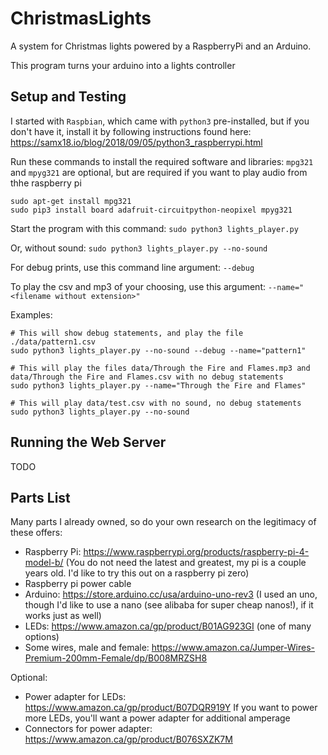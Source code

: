 # ChristmasLights
A system for Christmas lights powered by a RaspberryPi and an Arduino.

This program turns your arduino into a lights controller

## Setup and Testing

I started with `Raspbian`, which came with `python3` pre-installed, but if you don't have it, install it by following instructions found here:
https://samx18.io/blog/2018/09/05/python3_raspberrypi.html

Run these commands to install the required software and libraries:
`mpg321` and `mpyg321` are optional, but are required if you want to play audio from thhe raspberry pi
```
sudo apt-get install mpg321
sudo pip3 install board adafruit-circuitpython-neopixel mpyg321
```

Start the program with this command:
`sudo python3 lights_player.py`

Or, without sound:
`sudo python3 lights_player.py --no-sound`

For debug prints, use this command line argument:
`--debug`

To play the csv and mp3 of your choosing, use this argument:
`--name="<filename without extension>"`

Examples:
```
# This will show debug statements, and play the file ./data/pattern1.csv
sudo python3 lights_player.py --no-sound --debug --name="pattern1"

# This will play the files data/Through the Fire and Flames.mp3 and data/Through the Fire and Flames.csv with no debug statements
sudo python3 lights_player.py --name="Through the Fire and Flames"

# This will play data/test.csv with no sound, no debug statements
sudo python3 lights_player.py --no-sound
```

## Running the Web Server

TODO

## Parts List
Many parts I already owned, so do your own research on the legitimacy of these offers:

- Raspberry Pi: https://www.raspberrypi.org/products/raspberry-pi-4-model-b/ (You do not need the latest and greatest, my pi is a couple years old. I'd like to try this out on a raspberry pi zero)
- Raspberry pi power cable
- Arduino: https://store.arduino.cc/usa/arduino-uno-rev3 (I used an uno, though I'd like to use a nano (see alibaba for super cheap nanos!), if it works just as well)
- LEDs: https://www.amazon.ca/gp/product/B01AG923GI (one of many options)
- Some wires, male and female: https://www.amazon.ca/Jumper-Wires-Premium-200mm-Female/dp/B008MRZSH8

Optional:
- Power adapter for LEDs: https://www.amazon.ca/gp/product/B07DQR919Y If you want to power more LEDs, you'll want a power adapter for additional amperage
- Connectors for power adapter: https://www.amazon.ca/gp/product/B076SXZK7M

